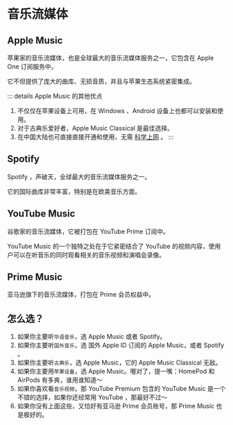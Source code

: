 # 音乐流媒体

## Apple Music 

苹果家的音乐流媒体，也是全球最大的音乐流媒体服务之一，它包含在 Apple One 订阅服务中。

它不但提供了庞大的曲库、无损音质，并且与苹果生态系统紧密集成。

::: details Apple Music 的其他优点
1. 不仅仅在苹果设备上可用，在 Windows 、Android 设备上也都可以安装和使用。
1. 对于古典乐爱好者，Apple Music Classical 是最佳选择。
2. 在中国大陆也可直接直接开通和使用，无需 [科学上网](../start/internet.md) 。
:::

## Spotify

Spotify ，声破天，全球最大的音乐流媒体服务之一。

它的国际曲库非常丰富，特别是在欧美音乐方面。

## YouTube Music

谷歌家的音乐流媒体，它被打包在 YouTube Prime 订阅中。

YouTube Music 的一个独特之处在于它紧密结合了 YouTube 的视频内容，使用户可以在听音乐的同时观看相关的音乐视频和演唱会录像。

## Prime Music

亚马逊旗下的音乐流媒体，打包在 Prime 会员权益中。

## 怎么选？
1. 如果你主要听`华语音乐`，选 Apple Music 或者 Spotify。
1. 如果你主要听`国外音乐`，选 国外 Apple ID 订阅的 Apple Music，或者 Spotify 。
1. 如果你主要听`古典乐`，选 Apple Music，它的 Apple Music Classical 无敌。
1. 如果你主要用`苹果设备`，选 Apple Music。喔对了，提一嘴：HomePod 和 AirPods 有多爽，谁用谁知道～
1. 如果你喜欢看`音乐视频`，那 YouTube Premium 包含的 YouTube Music 是一个不错的选择，如果你还经常用 YouTube ，那最好不过～
1. 如果你没有上面这些，又恰好有亚马逊 Prime 会员账号，那 Prime Music 也是极好的。